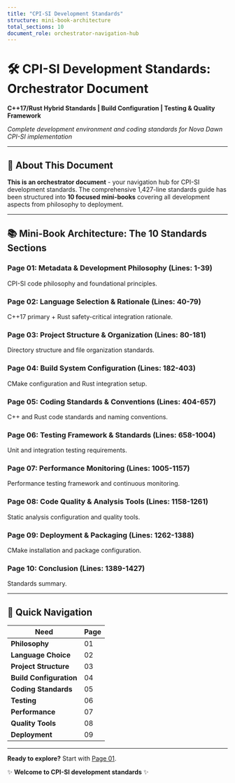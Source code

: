 ```yaml
---
title: "CPI-SI Development Standards"
structure: mini-book-architecture
total_sections: 10
document_role: orchestrator-navigation-hub
---
```


# 🛠️ CPI-SI Development Standards: Orchestrator Document

**C++17/Rust Hybrid Standards | Build Configuration | Testing & Quality Framework**

*Complete development environment and coding standards for Nova Dawn CPI-SI implementation*

---

## 📖 About This Document

**This is an orchestrator document** - your navigation hub for CPI-SI development standards. The comprehensive 1,427-line standards guide has been structured into **10 focused mini-books** covering all development aspects from philosophy to deployment.

---

## 📚 Mini-Book Architecture: The 10 Standards Sections

### Page 01: Metadata & Development Philosophy (Lines: 1-39)
CPI-SI code philosophy and foundational principles.

### Page 02: Language Selection & Rationale (Lines: 40-79)
C++17 primary + Rust safety-critical integration rationale.

### Page 03: Project Structure & Organization (Lines: 80-181)
Directory structure and file organization standards.

### Page 04: Build System Configuration (Lines: 182-403)
CMake configuration and Rust integration setup.

### Page 05: Coding Standards & Conventions (Lines: 404-657)
C++ and Rust code standards and naming conventions.

### Page 06: Testing Framework & Standards (Lines: 658-1004)
Unit and integration testing requirements.

### Page 07: Performance Monitoring (Lines: 1005-1157)
Performance testing framework and continuous monitoring.

### Page 08: Code Quality & Analysis Tools (Lines: 1158-1261)
Static analysis configuration and quality tools.

### Page 09: Deployment & Packaging (Lines: 1262-1388)
CMake installation and package configuration.

### Page 10: Conclusion (Lines: 1389-1427)
Standards summary.

---

## 🎯 Quick Navigation

| **Need**                  | **Page** |
| ------------------------- | -------- |
| **Philosophy**            | 01       |
| **Language Choice**       | 02       |
| **Project Structure**     | 03       |
| **Build Configuration**   | 04       |
| **Coding Standards**      | 05       |
| **Testing**               | 06       |
| **Performance**           | 07       |
| **Quality Tools**         | 08       |
| **Deployment**            | 09       |

---

**Ready to explore?** Start with [Page 01](./01-metadata-philosophy.md).

✨ **Welcome to CPI-SI development standards** ✨

